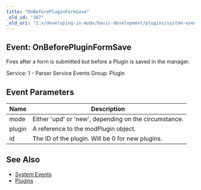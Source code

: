 ```yaml
---
title: "OnBeforePluginFormSave"
_old_id: "387"
_old_uri: "2.x/developing-in-modx/basic-development/plugins/system-events/onbeforepluginformsave"
---
```


## Event: OnBeforePluginFormSave

Fires after a form is submitted but before a Plugin is saved in the manager.

Service: 1 - Parser Service Events 
Group: Plugin

## Event Parameters

| Name | Description |
|------|-------------|
| mode | Either 'upd' or 'new', depending on the circumstance. |
| plugin | A reference to the modPlugin object. |
| id | The ID of the plugin. Will be 0 for new plugins. |

## See Also

- [System Events](developing-in-modx/basic-development/plugins/system-events "System Events")
- [Plugins](developing-in-modx/basic-development/plugins "Plugins")